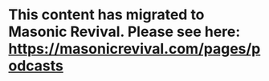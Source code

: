 # This content has migrated to Masonic Revival.  Please see here: https://masonicrevival.com/pages/podcasts 

